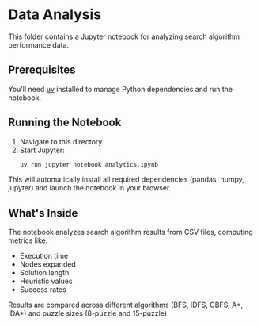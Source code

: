 # Data Analysis

This folder contains a Jupyter notebook for analyzing search algorithm performance data.

## Prerequisites

You'll need [uv](https://docs.astral.sh/uv/) installed to manage Python dependencies and run the notebook.

## Running the Notebook

1. Navigate to this directory
2. Start Jupyter:
   ```bash
   uv run jupyter notebook analytics.ipynb
   ```

This will automatically install all required dependencies (pandas, numpy, jupyter) and launch the notebook in your browser.

## What's Inside

The notebook analyzes search algorithm results from CSV files, computing metrics like:
- Execution time
- Nodes expanded
- Solution length
- Heuristic values
- Success rates

Results are compared across different algorithms (BFS, IDFS, GBFS, A*, IDA*) and puzzle sizes (8-puzzle and 15-puzzle).